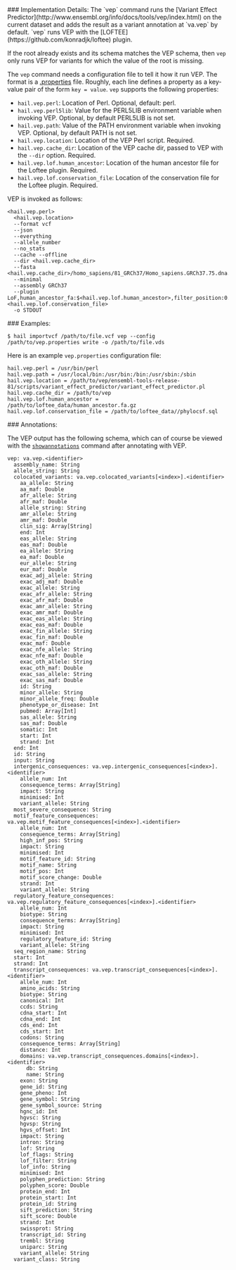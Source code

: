 <div class="cmdhead"></div>

<div class="description"></div>

<div class="synopsis"></div>

<div class="options"></div>

<div class="cmdsubsection">
### Implementation Details:
The `vep` command runs the [Variant Effect Predictor](http://www.ensembl.org/info/docs/tools/vep/index.html) on the current dataset and adds the result as a variant annotation at `va.vep` by default.  `vep` runs VEP with the [LOFTEE](https://github.com/konradjk/loftee) plugin.

If the root already exists and its schema matches the VEP schema, then
`vep` only runs VEP for variants for which the value of the root is
missing.

The `vep` command needs a configuration file to tell it how it run
VEP. The format is a [.properties](https://en.wikipedia.org/wiki/.properties) file.
Roughly, each line defines a property as a key-value pair of the form `key = value`. `vep` supports the following properties:

 - `hail.vep.perl`: Location of Perl.  Optional, default: perl.
 - `hail.vep.perl5lib`: Value for the PERL5LIB environment variable when invoking VEP.  Optional, by default PERL5LIB is not set.
 - `hail.vep.path`: Value of the PATH environment variable when invoking VEP.  Optional, by default PATH is not set.
 - `hail.vep.location`: Location of the VEP Perl script.  Required.
 - `hail.vep.cache_dir`: Location of the VEP cache dir, passed to VEP with the `--dir` option.  Required.
 - `hail.vep.lof.human_ancestor`: Location of the human ancestor file for the Loftee plugin.  Required.
 - `hail.vep.lof.conservation_file`: Location of the conservation file for the Loftee plugin.  Required.

VEP is invoked as follows:
```
<hail.vep.perl>
  <hail.vep.location>
  --format vcf
  --json
  --everything
  --allele_number
  --no_stats
  --cache --offline
  --dir <hail.vep.cache_dir>
  --fasta <hail.vep.cache_dir>/homo_sapiens/81_GRCh37/Homo_sapiens.GRCh37.75.dna.primary_assembly.fa
  --minimal
  --assembly GRCh37
  --plugin LoF,human_ancestor_fa:$<hail.vep.lof.human_ancestor>,filter_position:0.05,min_intron_size:15,conservation_file:<hail.vep.lof.conservation_file>
  -o STDOUT
```
</div>

<div class="cmdsubsection">
### Examples:

```
$ hail importvcf /path/to/file.vcf vep --config /path/to/vep.properties write -o /path/to/file.vds
```

Here is an example `vep.properties` configuration file:

```
hail.vep.perl = /usr/bin/perl
hail.vep.path = /usr/local/bin:/usr/bin:/bin:/usr/sbin:/sbin
hail.vep.location = /path/to/vep/ensembl-tools-release-81/scripts/variant_effect_predictor/variant_effect_predictor.pl
hail.vep.cache_dir = /path/to/vep
hail.vep.lof.human_ancestor = /path/to/loftee_data/human_ancestor.fa.gz
hail.vep.lof.conservation_file = /path/to/loftee_data//phylocsf.sql
```
</div>

<div class="cmdsubsection">
### <a name="vep_annotations"></a> Annotations:

The VEP output has the following schema, which can of course be viewed
with the [`showannotations`](#showannotations) command after annotating with VEP.

```
vep: va.vep.<identifier>
  assembly_name: String
  allele_string: String
  colocated_variants: va.vep.colocated_variants[<index>].<identifier>
    aa_allele: String
    aa_maf: Double
    afr_allele: String
    afr_maf: Double
    allele_string: String
    amr_allele: String
    amr_maf: Double
    clin_sig: Array[String]
    end: Int
    eas_allele: String
    eas_maf: Double
    ea_allele: String
    ea_maf: Double
    eur_allele: String
    eur_maf: Double
    exac_adj_allele: String
    exac_adj_maf: Double
    exac_allele: String
    exac_afr_allele: String
    exac_afr_maf: Double
    exac_amr_allele: String
    exac_amr_maf: Double
    exac_eas_allele: String
    exac_eas_maf: Double
    exac_fin_allele: String
    exac_fin_maf: Double
    exac_maf: Double
    exac_nfe_allele: String
    exac_nfe_maf: Double
    exac_oth_allele: String
    exac_oth_maf: Double
    exac_sas_allele: String
    exac_sas_maf: Double
    id: String
    minor_allele: String
    minor_allele_freq: Double
    phenotype_or_disease: Int
    pubmed: Array[Int]
    sas_allele: String
    sas_maf: Double
    somatic: Int
    start: Int
    strand: Int
  end: Int
  id: String
  input: String
  intergenic_consequences: va.vep.intergenic_consequences[<index>].<identifier>
    allele_num: Int
    consequence_terms: Array[String]
    impact: String
    minimised: Int
    variant_allele: String
  most_severe_consequence: String
  motif_feature_consequences: va.vep.motif_feature_consequences[<index>].<identifier>
    allele_num: Int
    consequence_terms: Array[String]
    high_inf_pos: String
    impact: String
    minimised: Int
    motif_feature_id: String
    motif_name: String
    motif_pos: Int
    motif_score_change: Double
    strand: Int
    variant_allele: String
  regulatory_feature_consequences: va.vep.regulatory_feature_consequences[<index>].<identifier>
    allele_num: Int
    biotype: String
    consequence_terms: Array[String]
    impact: String
    minimised: Int
    regulatory_feature_id: String
    variant_allele: String
  seq_region_name: String
  start: Int
  strand: Int
  transcript_consequences: va.vep.transcript_consequences[<index>].<identifier>
    allele_num: Int
    amino_acids: String
    biotype: String
    canonical: Int
    ccds: String
    cdna_start: Int
    cdna_end: Int
    cds_end: Int
    cds_start: Int
    codons: String
    consequence_terms: Array[String]
    distance: Int
    domains: va.vep.transcript_consequences.domains[<index>].<identifier>
      db: String
      name: String
    exon: String
    gene_id: String
    gene_pheno: Int
    gene_symbol: String
    gene_symbol_source: String
    hgnc_id: Int
    hgvsc: String
    hgvsp: String
    hgvs_offset: Int
    impact: String
    intron: String
    lof: String
    lof_flags: String
    lof_filter: String
    lof_info: String
    minimised: Int
    polyphen_prediction: String
    polyphen_score: Double
    protein_end: Int
    protein_start: Int
    protein_id: String
    sift_prediction: String
    sift_score: Double
    strand: Int
    swissprot: String
    transcript_id: String
    trembl: String
    uniparc: String
    variant_allele: String
  variant_class: String
```
</div>